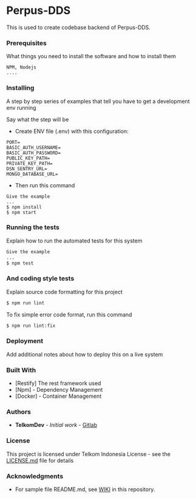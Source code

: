 # Perpus-DDS

This is used to create codebase backend of Perpus-DDS.

### Prerequisites

What things you need to install the software and how to install them

```
NPM, Nodejs
....
```

### Installing

A step by step series of examples that tell you have to get a development env running

Say what the step will be
- Create ENV file (.env) with this configuration:
```
PORT=
BASIC_AUTH_USERNAME=
BASIC_AUTH_PASSWORD=
PUBLIC_KEY_PATH=
PRIVATE_KEY_PATH=
DSN_SENTRY_URL=
MONGO_DATABASE_URL=
```
- Then run this command
```
Give the example
...
$ npm install
$ npm start
```

### Running the tests

Explain how to run the automated tests for this system
```sh
Give the example
...
$ npm test
```

### And coding style tests

Explain source code formatting for this project

```sh
$ npm run lint
```
To fix simple error code format, run this command
```sh
$ npm run lint:fix
```

### Deployment

Add additional notes about how to deploy this on a live system

### Built With

* [Restify] The rest framework used
* [Npm] - Dependency Management
* [Docker] - Container Management

### Authors

* **TelkomDev** - *Initial work* - [Gitlab](https://gitlab.playcourt.id/telkomdev)


### License

This project is licensed under Telkom Indonesia License - see the [LICENSE.md](LICENSE) file for details

### Acknowledgments

* For sample file README.md, see [WIKI](https://gitlab.playcourt.id/telkomdev/codebase-backend/wikis/Readme.md-Sample) in this repository.
